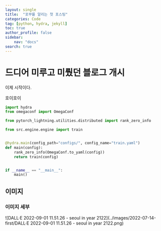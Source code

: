 ```yaml
---
layout: single
title:  "포부를 알리는 첫 포스팅"
categories: Code
tag: [python, hydra, jekyll]
toc: true
author_profile: false
sidebar:
    nav: "docs"
search: true
---
```


# 드디어 미루고 미뤘던 블로그 개시

이제 시작이다.

호이호이

```python
import hydra
from omegaconf import OmegaConf

from pytorch_lightning.utilities.distributed import rank_zero_info

from src.engine.engine import train


@hydra.main(config_path="configs/", config_name="train.yaml")
def main(config):
    rank_zero_info(OmegaConf.to_yaml(config))
    return train(config)


if __name__ == "__main__":
    main()
```



## 이미지

### 이미지 세부

![DALL·E 2022-09-01 11.51.26 - seoul in year 2122](../images/2022-07-14-first/DALL·E 2022-09-01 11.51.26 - seoul in year 2122.png)
